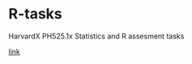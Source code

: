 # R-tasks
HarvardX PH525.1x Statistics and R assesment tasks

[link](https://learning.edx.org/course/)
